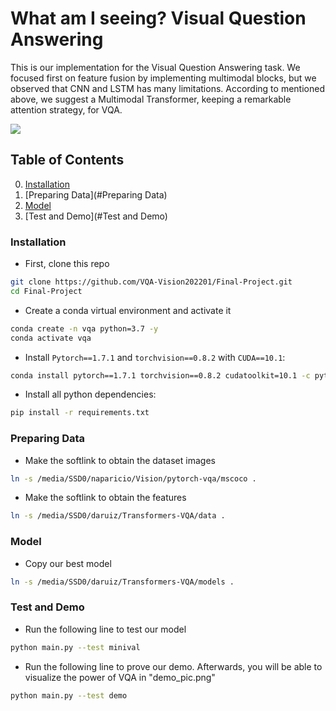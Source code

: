 # What am I seeing? Visual Question Answering
This is our implementation for the Visual Question Answering task. We focused first on feature fusion by implementing multimodal blocks, but we observed that CNN and LSTM has many limitations. According to mentioned above, we suggest a Multimodal Transformer, keeping a remarkable attention strategy, for VQA.

![](./VQA_Examples.png)

## Table of Contents
0. [Installation](#Installation)
1. [Preparing Data](#Preparing Data)
2. [Model](#Model)
3. [Test and Demo](#Test and Demo)

### Installation
- First, clone this repo
```bash
git clone https://github.com/VQA-Vision202201/Final-Project.git
cd Final-Project
```

- Create a conda virtual environment and activate it
```bash
conda create -n vqa python=3.7 -y
conda activate vqa
```

- Install `Pytorch==1.7.1` and `torchvision==0.8.2` with `CUDA==10.1`:
```bash
conda install pytorch==1.7.1 torchvision==0.8.2 cudatoolkit=10.1 -c pytorch
```

- Install all python dependencies:
```bash
pip install -r requirements.txt
```
### Preparing Data
- Make the softlink to obtain the dataset images
```bash
ln -s /media/SSD0/naparicio/Vision/pytorch-vqa/mscoco .
```

- Make the softlink to obtain the features
```bash
ln -s /media/SSD0/daruiz/Transformers-VQA/data .
```

### Model
- Copy our best model
```bash
ln -s /media/SSD0/daruiz/Transformers-VQA/models .
```

### Test and Demo
- Run the following line to test our model
```bash
python main.py --test minival 
```

- Run the following line to prove our demo. Afterwards, you will be able to visualize the power of VQA in "demo_pic.png"
```bash
python main.py --test demo 
```
